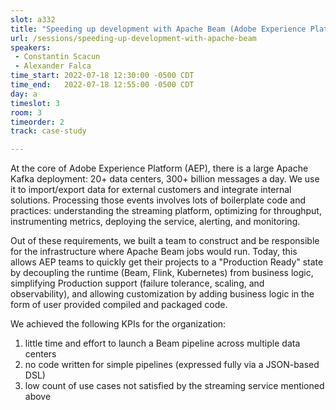 ```yaml
---
slot: a332
title: "Speeding up development with Apache Beam (Adobe Experience Platform)"
url: /sessions/speeding-up-development-with-apache-beam
speakers:
 - Constantin Scacun
 - Alexander Falca
time_start: 2022-07-18 12:30:00 -0500 CDT
time_end:   2022-07-18 12:55:00 -0500 CDT
day: a
timeslot: 3
room: 3
timeorder: 2
track: case-study

---
```


At the core of Adobe Experience Platform (AEP), there is a large Apache Kafka deployment: 20+ data centers, 300+ billion messages a day. We use it to import/export data for external customers and integrate internal solutions. Processing those events involves lots of boilerplate code and practices: understanding the streaming platform, optimizing for throughput, instrumenting metrics, deploying the service, alerting, and monitoring.
 
Out of these requirements, we built a team to construct and be responsible for the infrastructure where Apache Beam jobs would run. Today, this allows AEP teams to quickly get their projects to a "Production Ready" state by decoupling the runtime (Beam, Flink, Kubernetes) from business logic, simplifying Production support (failure tolerance, scaling, and observability), and allowing customization by adding business logic in the form of user provided compiled and packaged code.
  
We achieved the following KPIs for the organization: 
 1. little time and effort to launch a Beam pipeline across multiple data centers 
 2. no code written for simple pipelines (expressed fully via a JSON-based DSL) 
 3. low count of use cases not satisfied by the streaming service mentioned above